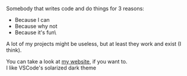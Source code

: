 Somebody that writes code and do things for 3 reasons:
- Because I can
- Because why not
- Because it's fun\

A lot of my projects might be useless, but at least they work and exist (I think).

You can take a look at [my website](https://hlelo101.github.io), if you want to.\
I like VSCode's solarized dark theme
